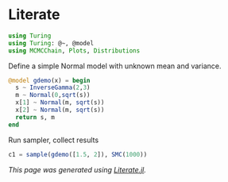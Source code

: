# Literate

```julia
using Turing
using Turing: @~, @model
using MCMCChain, Plots, Distributions
```

Define a simple Normal model with unknown mean and variance.

```julia
@model gdemo(x) = begin
  s ~ InverseGamma(2,3)
  m ~ Normal(0,sqrt(s))
  x[1] ~ Normal(m, sqrt(s))
  x[2] ~ Normal(m, sqrt(s))
  return s, m
end
```

 Run sampler, collect results

```julia
c1 = sample(gdemo([1.5, 2]), SMC(1000))
```

*This page was generated using [Literate.jl](https://github.com/fredrikekre/Literate.jl).*

